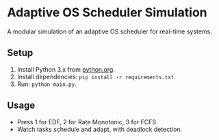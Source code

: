 # Adaptive OS Scheduler Simulation
A modular simulation of an adaptive OS scheduler for real-time systems.

## Setup
1. Install Python 3.x from [python.org](https://www.python.org/downloads/).
2. Install dependencies: `pip install -r requirements.txt`.
3. Run: `python main.py`.

## Usage
- Press 1 for EDF, 2 for Rate Monotonic, 3 for FCFS.
- Watch tasks schedule and adapt, with deadlock detection.
